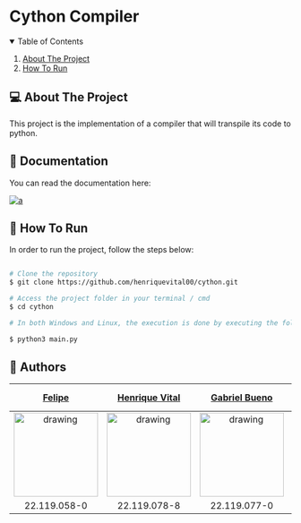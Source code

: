 # Cython Compiler

<!-- TABLE OF CONTENTS -->
<details open="open">
  <summary>Table of Contents</summary>
  <ol>
    <li>
      <a href="#-about-the-project">About The Project</a>
    </li>
    <li>
      <a href="#-how-to-run">How To Run</a>
    </li>
  </ol>
</details>

<!-- ABOUT THE PROJECT -->
## 💻 About The Project
This project is the implementation of a compiler that will transpile its code to python.

<!-- DOCUMENTATION -->
## 📖 Documentation
You can read the documentation here:   

<a href="https://henriquevital00.github.io/cython/" target="_blank">
  <img alt="a" src="https://img.shields.io/badge/read-documentation-blue?style=for-the-badge">
</a>

<!-- HOW TO RUN -->
## 🚀 How To Run

In order to run the project, follow the steps below:

```bash

# Clone the repository
$ git clone https://github.com/henriquevital00/cython.git

# Access the project folder in your terminal / cmd
$ cd cython

# In both Windows and Linux, the execution is done by executing the following lines in the terminal, or using an IDE of your choice.

$ python3 main.py
```

## 🤖 Authors

[Felipe](https://github.com/felipepmoreno)           |  [Henrique Vital](https://github.com/henriquevital00)           |  [Gabriel Bueno](https://github.com/GabrielBueno200)           | [Thiago Nascimento](https://github.com/Thiago-Nascimento2)
:-------------------------:|:-------------------------:|:-------------------------:|:-------------------------:
<img src="https://avatars.githubusercontent.com/u/56607025?v=4" alt="drawing" width="150"/>  |  <img src="https://avatars.githubusercontent.com/u/48650626?v=4" alt="drawing" width="150"/>| <img src="https://avatars.githubusercontent.com/u/56837996?v=4" alt="drawing" width="150"/> | <img src="https://avatars.githubusercontent.com/u/71385338?v=4" alt="drawing" width="150"/>
22.119.058-0 | 22.119.078-8 | 22.119.077-0 | 22.119.080-4 |
